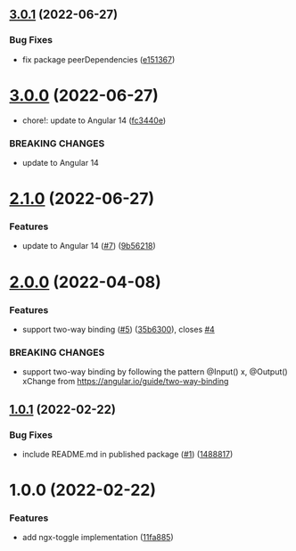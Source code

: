 ## [3.0.1](https://github.com/bobbyg603/ngx-toggle/compare/v3.0.0...v3.0.1) (2022-06-27)


### Bug Fixes

* fix package peerDependencies ([e151367](https://github.com/bobbyg603/ngx-toggle/commit/e151367d083e49a2e9a61a1d952a1753a91e7750))

# [3.0.0](https://github.com/bobbyg603/ngx-toggle/compare/v2.1.0...v3.0.0) (2022-06-27)


* chore!: update to Angular 14 ([fc3440e](https://github.com/bobbyg603/ngx-toggle/commit/fc3440e13dcacdd10504a5e66548933a8289570d))


### BREAKING CHANGES

* update to Angular 14

# [2.1.0](https://github.com/bobbyg603/ngx-toggle/compare/v2.0.0...v2.1.0) (2022-06-27)


### Features

* update to Angular 14 ([#7](https://github.com/bobbyg603/ngx-toggle/issues/7)) ([9b56218](https://github.com/bobbyg603/ngx-toggle/commit/9b5621805a9b952a4a6e69fc7b4688065a9b5da7))

# [2.0.0](https://github.com/bobbyg603/ngx-toggle/compare/v1.0.1...v2.0.0) (2022-04-08)


### Features

* support two-way binding ([#5](https://github.com/bobbyg603/ngx-toggle/issues/5)) ([35b6300](https://github.com/bobbyg603/ngx-toggle/commit/35b6300038e6a80474fb25eae5164ffb8f574dfd)), closes [#4](https://github.com/bobbyg603/ngx-toggle/issues/4)


### BREAKING CHANGES

* support two-way binding by following the pattern @Input() x, @Output() xChange from https://angular.io/guide/two-way-binding

## [1.0.1](https://github.com/bobbyg603/ngx-toggle/compare/v1.0.0...v1.0.1) (2022-02-22)


### Bug Fixes

* include README.md in published package ([#1](https://github.com/bobbyg603/ngx-toggle/issues/1)) ([1488817](https://github.com/bobbyg603/ngx-toggle/commit/1488817196e0bef73f479885a9274f6c48d0bafd))

# 1.0.0 (2022-02-22)


### Features

* add ngx-toggle implementation ([11fa885](https://github.com/bobbyg603/ngx-toggle/commit/11fa8854ccca98cf834ce9a3ea35bda114002c5e))
